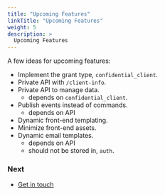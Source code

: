 ```yaml
---
title: "Upcoming Features"
linkTitle: "Upcoming Features"
weight: 5
description: >
  Upcoming Features
---
```


A few ideas for upcoming features:
 - Implement the grant type, `confidential_client`.
 - Private API with `/client-info`.
 - Private API to manage data.
    - depends on `confidential_client`.
 - Publish events instead of commands.
    - depends on API
 - Dynamic front-end templating.
 - Minimize front-end assets.
 - Dynamic email templates.
    - depends on API
    - should not be stored in, `auth`.
    
### Next

* [Get in touch](/docs/get-in-touch/)
